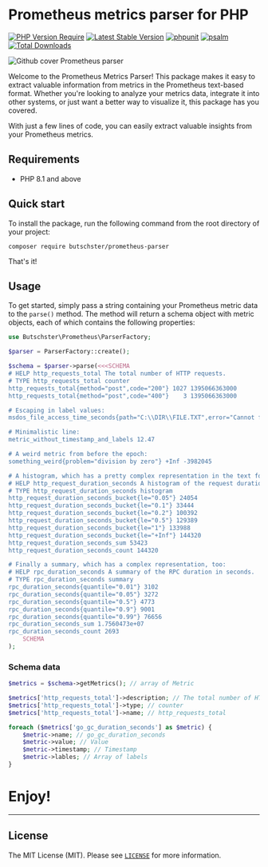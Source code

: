 # Prometheus metrics parser for PHP

[![PHP Version Require](https://poser.pugx.org/butschster/prometheus-parser/require/php)](https://packagist.org/packages/butschster/prometheus-parser)
[![Latest Stable Version](https://poser.pugx.org/butschster/prometheus-parser/v/stable)](https://packagist.org/packages/butschster/prometheus-parser)
[![phpunit](https://github.com/butschster/prometheus-parser/actions/workflows/phpunit.yml/badge.svg)](https://github.com/butschster/prometheus-parser/actions)
[![psalm](https://github.com/butschster/prometheus-parser/actions/workflows/psalm.yml/badge.svg)](https://github.com/butschster/prometheus-parser/actions)
[![Total Downloads](https://poser.pugx.org/butschster/prometheus-parser/downloads)](https://packagist.org/packages/butschster/prometheus-parser)

![Github cover Prometheus parser](https://user-images.githubusercontent.com/773481/199663705-3540ce54-086e-476e-bf91-cd607c98df9f.jpg)

Welcome to the Prometheus Metrics Parser! This package makes it easy to extract valuable information from metrics in the Prometheus text-based format. Whether you're looking to analyze your metrics data, integrate it into other systems, or just want a better way to visualize it, this package has you covered.

With just a few lines of code, you can easily extract valuable insights from your Prometheus metrics.

## Requirements

- PHP 8.1 and above

## Quick start

To install the package, run the following command from the root directory of your project:

```shell
composer require butschster/prometheus-parser
```

That's it!


## Usage

To get started, simply pass a string containing your Prometheus metric data to the `parse()` method. The method will return a schema object with metric objects, each of which contains the following properties:

```php
use Butschster\Prometheus\ParserFactory;

$parser = ParserFactory::create();

$schema = $parser->parse(<<<SCHEMA
# HELP http_requests_total The total number of HTTP requests.
# TYPE http_requests_total counter
http_requests_total{method="post",code="200"} 1027 1395066363000
http_requests_total{method="post",code="400"}    3 1395066363000

# Escaping in label values:
msdos_file_access_time_seconds{path="C:\\DIR\\FILE.TXT",error="Cannot find file:\n\"FILE.TXT\""} 1.458255915e9

# Minimalistic line:
metric_without_timestamp_and_labels 12.47

# A weird metric from before the epoch:
something_weird{problem="division by zero"} +Inf -3982045

# A histogram, which has a pretty complex representation in the text format:
# HELP http_request_duration_seconds A histogram of the request duration.
# TYPE http_request_duration_seconds histogram
http_request_duration_seconds_bucket{le="0.05"} 24054
http_request_duration_seconds_bucket{le="0.1"} 33444
http_request_duration_seconds_bucket{le="0.2"} 100392
http_request_duration_seconds_bucket{le="0.5"} 129389
http_request_duration_seconds_bucket{le="1"} 133988
http_request_duration_seconds_bucket{le="+Inf"} 144320
http_request_duration_seconds_sum 53423
http_request_duration_seconds_count 144320

# Finally a summary, which has a complex representation, too:
# HELP rpc_duration_seconds A summary of the RPC duration in seconds.
# TYPE rpc_duration_seconds summary
rpc_duration_seconds{quantile="0.01"} 3102
rpc_duration_seconds{quantile="0.05"} 3272
rpc_duration_seconds{quantile="0.5"} 4773
rpc_duration_seconds{quantile="0.9"} 9001
rpc_duration_seconds{quantile="0.99"} 76656
rpc_duration_seconds_sum 1.7560473e+07
rpc_duration_seconds_count 2693
    SCHEMA
);
```

### Schema data

```php
$metrics = $schema->getMetrics(); // array of Metric

$metrics['http_requests_total']->description; // The total number of HTTP requests.
$metrics['http_requests_total']->type; // counter
$metrics['http_requests_total']->name; // http_requests_total

foreach ($metrics['go_gc_duration_seconds'] as $metric) {
    $metric->name; // go_gc_duration_seconds
    $metric->value; // Value
    $metric->timestamp; // Timestamp
    $metric->lables; // Array of labels
}
```

# Enjoy!

---

## License

The MIT License (MIT). Please see [`LICENSE`](./LICENSE) for more information.

